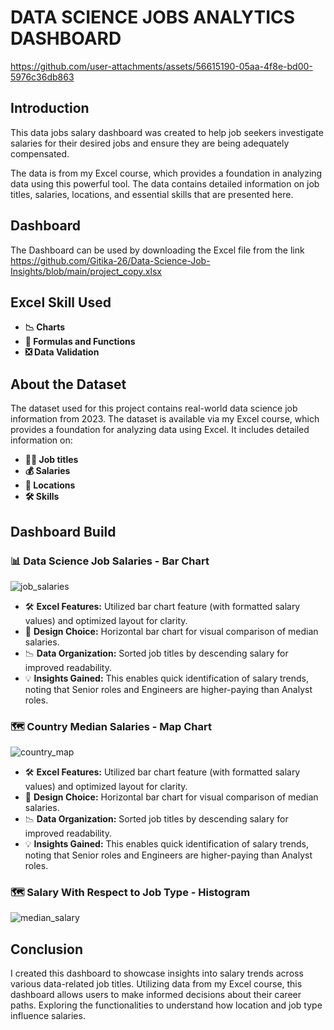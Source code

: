 
# DATA SCIENCE JOBS ANALYTICS DASHBOARD


https://github.com/user-attachments/assets/56615190-05aa-4f8e-bd00-5976c36db863

## Introduction
This data jobs salary dashboard was created to help job seekers investigate salaries for their desired jobs and ensure they are being adequately compensated.

The data is from my Excel course, which provides a foundation in analyzing data using this powerful tool. The data contains detailed information on job titles, salaries, locations, and essential skills that are presented here.

## Dashboard 
The Dashboard can be used by downloading the Excel file from the link https://github.com/Gitika-26/Data-Science-Job-Insights/blob/main/project_copy.xlsx

## Excel Skill Used
- **📉 Charts**
- **🧮 Formulas and Functions**
- **❎ Data Validation**

## About the Dataset
The dataset used for this project contains real-world data science job information from 2023. The dataset is available via my Excel course, which provides a foundation for analyzing data using Excel. It includes detailed information on:

- **👨‍💼 Job titles**
- **💰 Salaries**
- **📍 Locations**
- **🛠️ Skills**

## Dashboard Build

### 📊 Data Science Job Salaries - Bar Chart
![job_salaries](https://github.com/user-attachments/assets/a5d0b969-f05d-47c9-aa35-6450b4e2c18a)
- 🛠️ **Excel Features:** Utilized bar chart feature (with formatted salary values) and optimized layout for clarity.
- 🎨 **Design Choice:** Horizontal bar chart for visual comparison of median salaries.
- 📉 **Data Organization:** Sorted job titles by descending salary for improved readability.
- 💡 **Insights Gained:** This enables quick identification of salary trends, noting that Senior roles and Engineers are higher-paying than Analyst roles.

### 🗺️ Country Median Salaries - Map Chart
![country_map](https://github.com/user-attachments/assets/9c09da95-cec5-464a-a454-2e2571bf8f9f)
- 🛠️ **Excel Features:** Utilized bar chart feature (with formatted salary values) and optimized layout for clarity.
- 🎨 **Design Choice:** Horizontal bar chart for visual comparison of median salaries.
- 📉 **Data Organization:** Sorted job titles by descending salary for improved readability.
- 💡 **Insights Gained:** This enables quick identification of salary trends, noting that Senior roles and Engineers are higher-paying than Analyst roles.

### 🗺️ Salary With Respect to Job Type - Histogram
![median_salary](https://github.com/user-attachments/assets/d75adbf8-e818-49f2-a3b6-9490c4e30212)

## Conclusion
I created this dashboard to showcase insights into salary trends across various data-related job titles. Utilizing data from my Excel course, this dashboard allows users to make informed decisions about their career paths. Exploring the functionalities to understand how location and job type influence salaries. 



